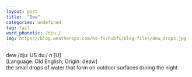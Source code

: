 ```yaml
---
layout: post
title:  "Dew"
categories: undefined
tag: fail
word_phonetic: /djuː/
img: https://blog.weatherops.com/hs-fs/hubfs/blog-files/dew_drops.jpg
---
```

<DIV style="MARGIN: 0px 0px 5px">dew /djuː US duː/ <I>n</I> [U] <BR>[Language: Old English; Origin: deaw]<BR>the small drops of water that form on outdoor surfaces during the night</DIV>
